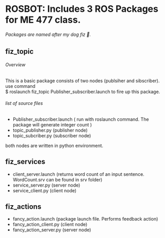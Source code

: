 # ROSBOT: Includes 3 ROS Packages for ME 477 class. 

######  Packages are named after my dog fiz :dog:. 



## fiz_topic
###### Overview 
This is a basic package consists of two nodes (publsiher and sibscriber). use command  
$ roslaunch fiz_topic Publisher_subscriber.launch to fire up this package.      

###### list of source files
   - Publisher_subscriber.launch ( run with roslaunch command. The package will generate integer count )
   - topic_publisher.py (publisher node)
   - topic_subcriber.py (subscriber node)
   
   both nodes are written in python environment. 
   
## fiz_services
   - client_server.launch (returns word count of an input sentence. WordCount.srv can be found in srv folder)
   - service_server.py (server node)
   - service_client.py (client node) 
## fiz_actions
   - fancy_action.launch (package launch file. Performs feedback action)
   - fancy_action_client.py (client node)
   - fancy_action_server.py (server node)

